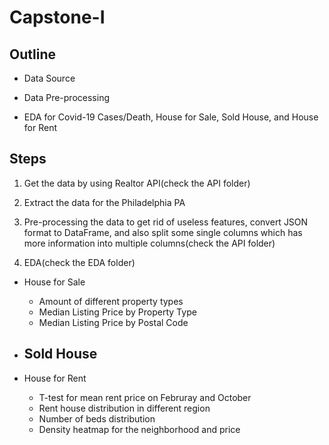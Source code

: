 # Capstone-I

## Outline

- Data Source

- Data Pre-processing

- EDA for Covid-19 Cases/Death, House for Sale, Sold House, and House for Rent

## Steps

1. Get the data by using Realtor API(check the API folder)

2. Extract the data for the Philadelphia PA

3. Pre-processing the data to get rid of useless features, convert JSON format to DataFrame, and also split some single columns which has more information into multiple columns(check the API folder)

4. EDA(check the EDA folder)

- House for Sale
    - Amount of different property types
    - Median Listing Price by Property Type
    - Median Listing Price by Postal Code

- Sold House
    - 

- House for Rent
    - T-test for mean rent price on Februray and October
    - Rent house distribution in different region
    - Number of beds distribution
    - Density heatmap for the neighborhood and price
